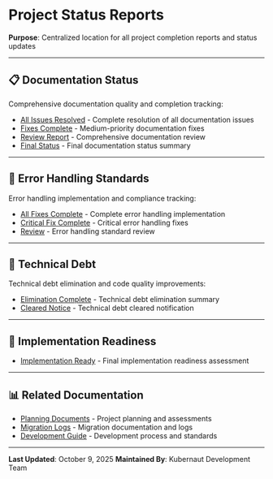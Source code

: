 # Project Status Reports

**Purpose**: Centralized location for all project completion reports and status updates

---

## 📋 Documentation Status

Comprehensive documentation quality and completion tracking:

- [All Issues Resolved](documentation/ALL_DOCUMENTATION_ISSUES_RESOLVED.md) - Complete resolution of all documentation issues
- [Fixes Complete](documentation/DOCUMENTATION_FIXES_COMPLETE.md) - Medium-priority documentation fixes
- [Review Report](documentation/DOCUMENTATION_REVIEW_REPORT.md) - Comprehensive documentation review
- [Final Status](documentation/FINAL_DOCUMENTATION_STATUS.md) - Final documentation status summary

---

## 🔧 Error Handling Standards

Error handling implementation and compliance tracking:

- [All Fixes Complete](error-handling/ERROR_HANDLING_STANDARD_ALL_FIXES_COMPLETE.md) - Complete error handling implementation
- [Critical Fix Complete](error-handling/ERROR_HANDLING_STANDARD_CRITICAL_FIX_COMPLETE.md) - Critical error handling fixes
- [Review](error-handling/ERROR_HANDLING_STANDARD_REVIEW.md) - Error handling standard review

---

## 🧹 Technical Debt

Technical debt elimination and code quality improvements:

- [Elimination Complete](technical-debt/TECHNICAL_DEBT_ELIMINATION_COMPLETE.md) - Technical debt elimination summary
- [Cleared Notice](technical-debt/README_TECHNICAL_DEBT_CLEARED.md) - Technical debt cleared notification

---

## 🚀 Implementation Readiness

- [Implementation Ready](IMPLEMENTATION_READY_FINAL.md) - Final implementation readiness assessment

---

## 📊 Related Documentation

- [Planning Documents](../planning/) - Project planning and assessments
- [Migration Logs](../migration/) - Migration documentation and logs
- [Development Guide](../development/) - Development process and standards

---

**Last Updated**: October 9, 2025
**Maintained By**: Kubernaut Development Team

